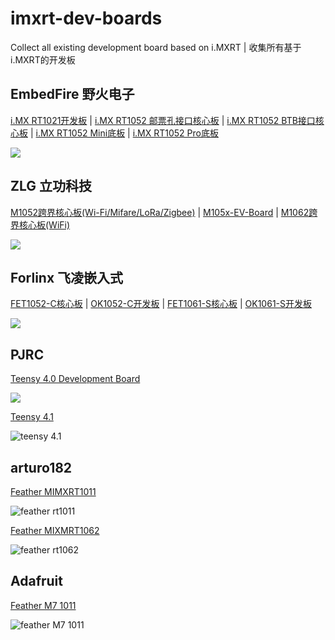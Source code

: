 # imxrt-dev-boards
Collect all existing development board based on i.MXRT | 收集所有基于i.MXRT的开发板

## EmbedFire 野火电子

[i.MX RT1021开发板](http://products.embedfire.com/zh_CN/latest/i.mx-rt/ebf_i.mx-rt1021.html) | [i.MX RT1052 邮票孔接口核心板](http://products.embedfire.com/zh_CN/latest/i.mx-rt/ebf_i.mx-rt1052.html) | [i.MX RT1052 BTB接口核心板](http://products.embedfire.com/zh_CN/latest/i.mx-rt/ebf_i.mx-rt1052.html) | [i.MX RT1052 Mini底板](http://products.embedfire.com/zh_CN/latest/i.mx-rt/ebf_i.mx-rt1052.html) | [i.MX RT1052 Pro底板](http://products.embedfire.com/zh_CN/latest/i.mx-rt/ebf_i.mx-rt1052.html)

![](http://henjay724.com/image/github/EmbedFire.png)

## ZLG 立功科技

[M1052跨界核心板(Wi-Fi/Mifare/LoRa/Zigbee)](https://www.zlg.cn/ipc/ipc/product/id/217.html) | [M105x-EV-Board](https://www.zlg.cn/ipc/ipc/product/id/217.html) | [M1062跨界核心板(WiFi)](https://www.zlg.cn/index.php/ipc/ipc/product/id/248.html)

![](http://henjay724.com/image/github/ZLG.jpg)

## Forlinx 飞凌嵌入式

[FET1052-C核心板](http://www.forlinx.com/99.htm) | [OK1052-C开发板](http://www.forlinx.com/imxrt1052.htm) | [FET1061-S核心板](http://www.forlinx.com/rt1061.htm) | [OK1061-S开发板](http://www.forlinx.com/RT1060.htm)

![](http://henjay724.com/image/github/Forlinx.jpg)

## PJRC

[Teensy 4.0 Development Board](https://www.pjrc.com/store/teensy40.html)

![](http://henjay724.com/image/github/Teensy4.0.PNG)

[Teensy 4.1](https://circuitpython.org/board/teensy41/)

![teensy 4.1](https://circuitpython.org/assets/images/boards/large/teensy41.jpg)

## arturo182

[Feather MIMXRT1011](https://circuitpython.org/board/feather_mimxrt1011/)

![feather rt1011](https://circuitpython.org/assets/images/boards/large/feather_mimxrt1011.jpg)

[Feather MIXMRT1062](https://circuitpython.org/board/feather_mimxrt1062/)

![feather rt1062](https://circuitpython.org/assets/images/boards/large/feather_mimxrt1062.jpg)

## Adafruit

[Feather M7 1011](https://circuitpython.org/board/feather_m7_1011/)

![feather M7 1011](https://circuitpython.org/assets/images/boards/large/feather_m7_1011.jpg)



